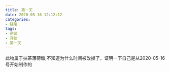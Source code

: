 ```yaml
---
title: 第一天
date: 2020-05-16 12:12:12
categories:
- 随笔
tags:
- 杂谈
- 开始
- 第一天
---
```

此物属于抹茶薄荷糖,不知道为什么时间被改掉了，证明一下自己是从2020-05-16号开始制作的